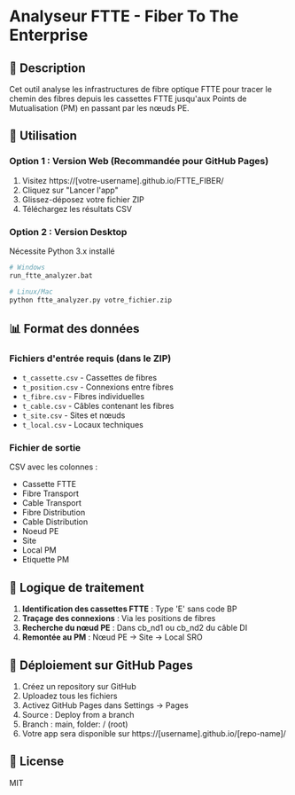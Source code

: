 # Analyseur FTTE - Fiber To The Enterprise

## 🎯 Description

Cet outil analyse les infrastructures de fibre optique FTTE pour tracer le chemin des fibres depuis les cassettes FTTE jusqu'aux Points de Mutualisation (PM) en passant par les nœuds PE.

## 🚀 Utilisation

### Option 1 : Version Web (Recommandée pour GitHub Pages)

1. Visitez https://[votre-username].github.io/FTTE_FIBER/
2. Cliquez sur "Lancer l'app"
3. Glissez-déposez votre fichier ZIP
4. Téléchargez les résultats CSV

### Option 2 : Version Desktop

Nécessite Python 3.x installé

```bash
# Windows
run_ftte_analyzer.bat

# Linux/Mac
python ftte_analyzer.py votre_fichier.zip
```

## 📊 Format des données

### Fichiers d'entrée requis (dans le ZIP)
- `t_cassette.csv` - Cassettes de fibres
- `t_position.csv` - Connexions entre fibres
- `t_fibre.csv` - Fibres individuelles
- `t_cable.csv` - Câbles contenant les fibres
- `t_site.csv` - Sites et nœuds
- `t_local.csv` - Locaux techniques

### Fichier de sortie
CSV avec les colonnes :
- Cassette FTTE
- Fibre Transport
- Cable Transport
- Fibre Distribution
- Cable Distribution
- Noeud PE
- Site
- Local PM
- Etiquette PM

## 🔧 Logique de traitement

1. **Identification des cassettes FTTE** : Type 'E' sans code BP
2. **Traçage des connexions** : Via les positions de fibres
3. **Recherche du nœud PE** : Dans cb_nd1 ou cb_nd2 du câble DI
4. **Remontée au PM** : Nœud PE → Site → Local SRO

## 📝 Déploiement sur GitHub Pages

1. Créez un repository sur GitHub
2. Uploadez tous les fichiers
3. Activez GitHub Pages dans Settings → Pages
4. Source : Deploy from a branch
5. Branch : main, folder: / (root)
6. Votre app sera disponible sur https://[username].github.io/[repo-name]/

## 📄 License

MIT